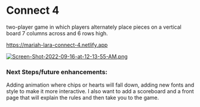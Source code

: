 # Connect 4
two-player game in which players alternately place pieces on a vertical board 7 columns across and 6 rows high.

https://mariah-lara-connect-4.netlify.app

[![Screen-Shot-2022-09-16-at-12-13-55-AM.png](https://i.postimg.cc/zBmBQfcS/Screen-Shot-2022-09-16-at-12-13-55-AM.png)](https://postimg.cc/SXrk2mqJ)


### Next Steps/future enhancements: 
Adding animation where chips or hearts will fall down, adding new fonts and style to make it more interactive. I also want to add a scoreboard and a front page that will explain the rules and then take you to the game.
